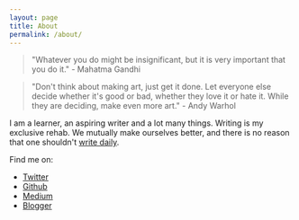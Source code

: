 ```yaml
---
layout: page
title: About
permalink: /about/
---
```


> "Whatever you do might be insignificant, but it is very important that you do it." - Mahatma Gandhi

> "Don't think about making art, just get it done. Let everyone else decide whether it's good or bad, whether they love it or hate it. While they are deciding, make even more art." - Andy Warhol

I am a learner, an aspiring writer and a lot many things. Writing is my exclusive rehab. We mutually make ourselves better, and there is no reason that one shouldn't [write daily](http://zenhabits.net/write-daily/).

Find me on:

- [Twitter](http://twitter.com/kshiri_)
- [Github](https://github.com/kshirish)
- [Medium](https://medium.com/@geetkesath)
- [Blogger](http://kisleyshirish.blogspot.in/)
